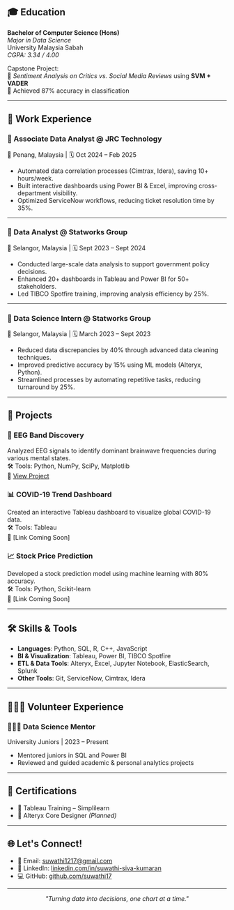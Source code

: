 ## 🎓 Education

**Bachelor of Computer Science (Hons)**  
*Major in Data Science*  
University Malaysia Sabah  
*CGPA: 3.34 / 4.00*

Capstone Project:  
📌 *Sentiment Analysis on Critics vs. Social Media Reviews* using **SVM + VADER**  
🎯 Achieved 87% accuracy in classification

---

## 💼 Work Experience

### 💼 Associate Data Analyst @ JRC Technology  
📍 Penang, Malaysia | 🗓️ Oct 2024 – Feb 2025  
- Automated data correlation processes (Cimtrax, Idera), saving 10+ hours/week.  
- Built interactive dashboards using Power BI & Excel, improving cross-department visibility.  
- Optimized ServiceNow workflows, reducing ticket resolution time by 35%.

---

### 💼 Data Analyst @ Statworks Group  
📍 Selangor, Malaysia | 🗓️ Sept 2023 – Sept 2024  
- Conducted large-scale data analysis to support government policy decisions.  
- Enhanced 20+ dashboards in Tableau and Power BI for 50+ stakeholders.  
- Led TIBCO Spotfire training, improving analysis efficiency by 25%.

---

### 💼 Data Science Intern @ Statworks Group  
📍 Selangor, Malaysia | 🗓️ March 2023 – Sept 2023  
- Reduced data discrepancies by 40% through advanced data cleaning techniques.  
- Improved predictive accuracy by 15% using ML models (Alteryx, Python).  
- Streamlined processes by automating repetitive tasks, reducing turnaround by 25%.

---

## 🧪 Projects

### 🧠 EEG Band Discovery  
Analyzed EEG signals to identify dominant brainwave frequencies during various mental states.  
🛠️ Tools: Python, NumPy, SciPy, Matplotlib  
🔗 [View Project](https://github.com/suwathi17/eeg-band-discovery)

### 📊 COVID-19 Trend Dashboard  
Created an interactive Tableau dashboard to visualize global COVID-19 data.  
🛠️ Tools: Tableau  
🔗 [Link Coming Soon]

### 📈 Stock Price Prediction  
Developed a stock prediction model using machine learning with 80% accuracy.  
🛠️ Tools: Python, Scikit-learn  
🔗 [Link Coming Soon]

---

## 🛠️ Skills & Tools

- **Languages**: Python, SQL, R, C++, JavaScript  
- **BI & Visualization**: Tableau, Power BI, TIBCO Spotfire  
- **ETL & Data Tools**: Alteryx, Excel, Jupyter Notebook, ElasticSearch, Splunk  
- **Other Tools**: Git, ServiceNow, Cimtrax, Idera  

---

## 🧑🏻‍🏫 Volunteer Experience

### 👩🏻‍🏫 Data Science Mentor  
University Juniors | 2023 – Present  
- Mentored juniors in SQL and Power BI  
- Reviewed and guided academic & personal analytics projects

---

## 🏅 Certifications

- 📜 Tableau Training – Simplilearn  
- 📜 Alteryx Core Designer *(Planned)*

---

## 🌐 Let's Connect!

- 📧 Email: [suwathi1217@gmail.com](mailto:suwathi1217@gmail.com)  
- 💼 LinkedIn: [linkedin.com/in/suwathi-siva-kumaran](https://linkedin.com/in/suwathi-siva-kumaran)  
- 💻 GitHub: [github.com/suwathi17](https://github.com/suwathi17)

---

<p align="center"><i>"Turning data into decisions, one chart at a time."</i></p>

